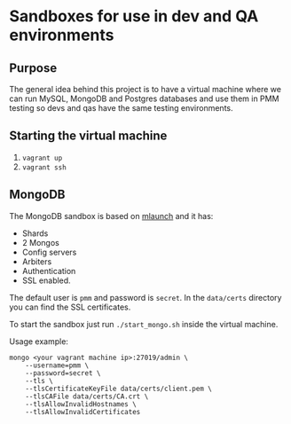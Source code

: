 # Sandboxes for use in dev and QA environments

## Purpose
The general idea behind this project is to have a virtual machine where we can run MySQL, MongoDB and Postgres databases and use them
in PMM testing so devs and qas have the same testing environments.

## Starting the virtual machine
1. `vagrant up`
2. `vagrant ssh`

## MongoDB
The MongoDB sandbox is based on [mlaunch](http://blog.rueckstiess.com/mtools/mlaunch.html) and it has:
- Shards
- 2 Mongos
- Config servers
- Arbiters
- Authentication
- SSL enabled.

The default user is `pmm` and password is `secret`.
In the `data/certs` directory you can find the SSL certificates.

To start the sandbox just run `./start_mongo.sh` inside the virtual machine.

Usage example: 

```
mongo <your vagrant machine ip>:27019/admin \
    --username=pmm \
    --password=secret \
    --tls \
    --tlsCertificateKeyFile data/certs/client.pem \
    --tlsCAFile data/certs/CA.crt \
    --tlsAllowInvalidHostnames \
    --tlsAllowInvalidCertificates
```
